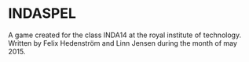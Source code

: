 # INDASPEL
A game created for the class INDA14 at the royal institute of technology.
Written by Felix Hedenström and Linn Jensen during the month of may 2015.